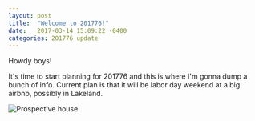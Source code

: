 ```yaml
---
layout: post
title:  "Welcome to 201776!"
date:   2017-03-14 15:09:22 -0400
categories: 201776 update
---
```

Howdy boys!

It's time to start planning for 201776 and this is where I'm gonna dump a bunch of info. Current plan is that it will be labor day weekend at a big airbnb, possibly in Lakeland.

![Prospective house](https://a0.muscache.com/im/pictures/2a42a05e-ab4d-4a56-a6f9-d438c762a514.jpg?aki_policy=xx_large)
